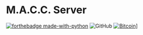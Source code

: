 # M.A.C.C. Server
[![forthebadge made-with-python](http://ForTheBadge.com/images/badges/made-with-python.svg)](https://www.python.org/)
![GitHub](https://img.shields.io/github/license/3top1a/M.A.C.C.-server?color=critical&style=for-the-badge)
[![Bitcoin](https://img.shields.io/static/v1?label=Donate&message=BTC&color=critical&style=for-the-badge&logo=bitcoin)](bitcoin:bc1qp28vr4u0pw4ngz93nd7h63v65x80l73wjlzlz8?message=Any%20donations%20are%20welcome.&time=1587112600)]
